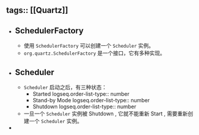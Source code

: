 tags:: [[Quartz]]
---

- ## SchedulerFactory
	- 使用 `SchedulerFactory` 可以创建一个 `Scheduler` 实例。
	- `org.quartz.SchedulerFactory` 是一个接口，它有多种实现。
- ## Scheduler
	- `Scheduler` 启动之后，有三种状态：
		- Started
		  logseq.order-list-type:: number
		- Stand-by Mode
		  logseq.order-list-type:: number
		- Shutdown
		  logseq.order-list-type:: number
	- 一旦一个 `Scheduler` 实例被 Shutdown , 它就不能重新 Start , 需要重新创建一个 `Scheduler` 实例。
-